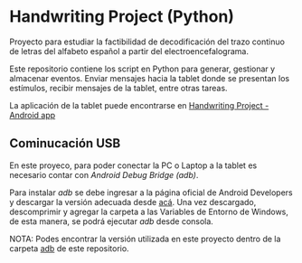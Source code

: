 # Handwriting Project (Python)

Proyecto para estudiar la factibilidad de decodificación del trazo continuo de letras del alfabeto español a partir del electroencefalograma.

Este repositorio contiene los script en Python para generar, gestionar y almacenar eventos. Enviar mensajes hacia la tablet donde se presentan los estímulos, recibir mensajes de la tablet, entre otras tareas.

La aplicación de la tablet puede encontrarse en [Handwriting Project - Android app](https://github.com/lucasbaldezzari/handwritingrecording)

## Cominucación USB

En este proyeco, para poder conectar la PC o Laptop a la tablet es necesario contar con *Android Debug Bridge (adb)*.

Para instalar *adb* se debe ingresar a la página oficial de Android Developers y descargar la versión adecuada desde [acá](https://developer.android.com/tools/releases/platform-tools). Una vez descargado, descomprimir y agregar la carpeta a las Variables de Entorno de Windows, de esta manera, se podrá ejecutar *adb* desde consola.

NOTA: Podes encontrar la versión utilizada en este proyecto dentro de la carpeta [adb]() de este repositorio.